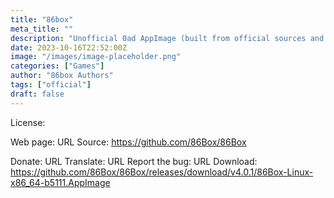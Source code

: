 ```yaml
---
title: "86box"
meta_title: ""
description: "Unofficial 0ad AppImage (built from official sources and data)"
date: 2023-10-16T22:52:00Z
image: "/images/image-placeholder.png"
categories: ["Games"]
author: "86box Authors"
tags: ["official"]
draft: false
---
```


License:

Web page: URL
Source: https://github.com/86Box/86Box

Donate: URL
Translate: URL
Report the bug: URL
Download: https://github.com/86Box/86Box/releases/download/v4.0.1/86Box-Linux-x86_64-b5111.AppImage
